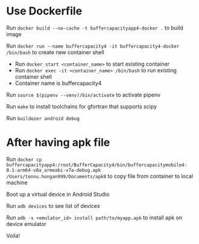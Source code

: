 # Use Dockerfile

Run `docker build --no-cache -t buffercapacityapp4-docker .` to build image

Run `docker run --name buffercapacity4 -it buffercapacity4-docker /bin/bash` to create new container shell

- Run `docker start <container_name>` to start existing container
- Run `docker exec -it <container_name> /bin/bash` to run existing container shell
- Container name is buffercapacity4

Run `source $(pipenv --venv)/bin/activate` to activate pipenv

Run `make` to install toolchains for gfortran that supports scipy

Run `buildozer android debug`

# After having apk file

Run `docker cp buffercapacityapp4:/root/BufferCapacity4/bin/buffercapacitymobile4-0.1-arm64-v8a_armeabi-v7a-debug.apk /Users/tonnu.hongan999/Documents/apk8` to copy file from container to local machine

Boot up a virtual device in Android Studio

Run `adb devices` to see list of devices

Run `adb -s <emulator_id> install path/to/myapp.apk` to install apk on device emulator

Voila!
